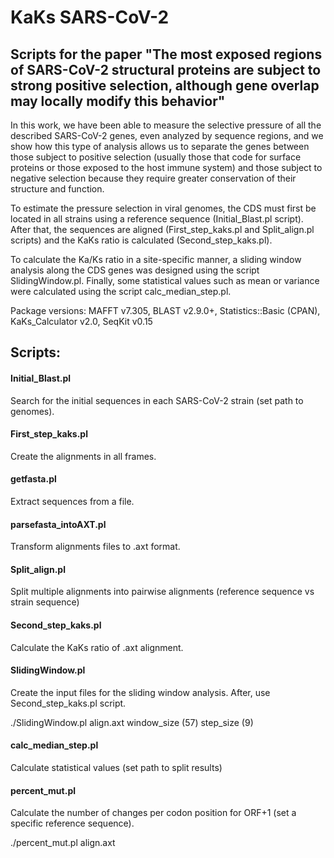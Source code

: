 # KaKs SARS-CoV-2

## Scripts for the paper "The most exposed regions of SARS-CoV-2 structural proteins are subject to strong positive selection, although gene overlap may locally modify this behavior"

In this work, we have been able to measure the selective pressure of all the described SARS-CoV-2 genes, even analyzed by sequence regions, and we show how this type of analysis allows us to separate the genes between those subject to positive selection (usually those that code for surface proteins or those exposed to the host immune system) and those subject to negative selection because they require greater conservation of their structure and function. 

To estimate the pressure selection in viral genomes, the CDS must first be located in all strains using a reference sequence (Initial_Blast.pl script). After that, the sequences are aligned (First_step_kaks.pl and Split_align.pl scripts) and the KaKs ratio is calculated (Second_step_kaks.pl).

To calculate the Ka/Ks ratio in a site-specific manner, a sliding window analysis along the CDS genes was designed using the script SlidingWindow.pl. Finally, some statistical values such as mean or variance were calculated using the script calc_median_step.pl.

Package versions: MAFFT v7.305, BLAST v2.9.0+, Statistics::Basic (CPAN), KaKs_Calculator v2.0, SeqKit v0.15

## Scripts:

#### Initial_Blast.pl
Search for the initial sequences in each SARS-CoV-2 strain (set path to genomes). 

####  First_step_kaks.pl
Create the alignments in all frames.

####  getfasta.pl
Extract sequences from a file.

####  parsefasta_intoAXT.pl
Transform alignments files to .axt format.

#### Split_align.pl
Split multiple alignments into pairwise alignments (reference sequence vs strain sequence)

####  Second_step_kaks.pl
Calculate the KaKs ratio of .axt alignment.

####  SlidingWindow.pl
Create the input files for the sliding window analysis. After, use Second_step_kaks.pl script.

./SlidingWindow.pl align.axt window_size (57) step_size (9)

#### calc_median_step.pl
Calculate statistical values (set path to split results)

####  percent_mut.pl
Calculate the number of changes per codon position for ORF+1 (set a specific reference sequence).

./percent_mut.pl align.axt
